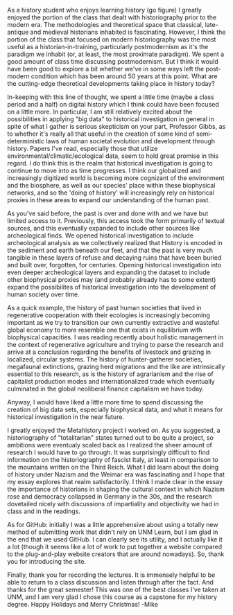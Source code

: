 As a history student who enjoys learning history (go figure) I greatly enjoyed the portion of the class that dealt with historiography prior to the modern era. The methodologies and theoretical space that classical, late-antique and medieval historians inhabited is fascinating. However, I think the portion of the class that focused on modern historiography was the most useful as a historian-in-training, particularly postmodernism as it's the paradigm we inhabit (or, at least, the most proximate paradigm). We spent a good amount of class time discussing postmodernism. But I think it would have been good to explore a bit whether we've in some ways left the post-modern condition which has been around 50 years at this point. What are the cutting-edge theoretical developments taking place in history today?

In-keeping with this line of thought, we spent a little time (maybe a class period and a half) on digital history which I think could have been focused on a little more. In particular, I am still relatively excited about the possibilities in applying "big data" to historical investigation in general in spite of what I gather is serious skepticism on your part, Professor Gibbs, as to whether it's really all that useful in the creation of some kind of semi-deterministic laws of human societal evolution and development through history. Papers I've read, especially those that utilize environmental/climatic/ecological data, seem to hold great promise in this regard. I do think this is the realm that historical investigation is going to continue to move into as time progresses. I think our globalized and increasingly digitized world is becoming more cognizant of the environment and the biosphere, as well as our species' place within these biophysical networks, and so the 'doing of history' will increasingly rely on historical proxies in these areas to expand our understanding of the human past.

As you've said before, the past is over and done with and we have but limited access to it. Previously, this access took the form primarily of textual sources, and this eventually expanded to include other sources like archeological finds. We opened historical investigation to include archeological analysis as we collectively realized that History is encoded in the sediment and earth beneath our feet, and that the past is very much tangible in these layers of refuse and decaying ruins that have been buried and built over, forgotten, for centuries. Opening historical investigation into even deeper archeological layers and expanding the dataset to include other biophysical proxies may (and probably already has to some extent) expand the possibilites of historical investigation into the development of human society over time. 

As a quick example, the history of past human societies that lived in regenerative cooperation with their ecologies is increasingly becoming important as we try to transition our own currently extractive and wasteful global economy to more resemble one that exists in equilibrium with biophysical capacities. I was reading recently about holistic management in the context of regenerative agriculture and trying to parse the research and arrive at a conclusion regarding the benefits of livestock and grazing in localized, circular systems. The history of hunter-gatherer societies, megafaunal extinctions, grazing herd migrations and the like are intrinsically essential to this research, as is the history of agrarianism and the rise of capitalist production modes and internationalized trade which eventually culminated in the global neoliberal finance capitalism we have today.

Anyway, I would have liked a little more time to spend discussing the creation of big data sets, especially biophysical data, and what it means for historical investigation in the near future.

I greatly enjoyed the Metahistory project I worked on. As you suggested, a historiography of "totalitarian" states turned out to be quite a project, so ambitions were eventualy scaled back as I realized the sheer amount of research I would have to go through. It was surprisingly difficult to find information on the historiography of fascist Italy, at least in comparison to the mountains written on the Third Reich. What I did learn about the doing of history under Nazism and the Weimar era was fascinating and I hope that my essay explores that realm satisfactorily. I think I made clear in the essay the importance of historians in shaping the cultural context in which Nazism rose and democracy collapsed in Germany in the 30s, and the research dovetailed nicely with discussions of impartiality and objectivity we had in class and in the readings.

As for GitHub: initially I was a little apprehensive about using a totally new method of submitting work that didn't rely on UNM Learn, but I am glad in the end that we used GitHub. I can clearly see its utility, and I actually like it a lot (though it seems like a lot of work to put together a website compared to the plug-and-play website creators that are around nowadays). So, thank you for introducing the site.

Finally, thank you for recording the lectures. It is immensely helpful to be able to return to a class discussion and listen through after the fact. And thanks for the great semester! This was one of the best classes I've taken at UNM, and I am very glad I chose this course as a capstone for my history degree. Happy Holidays and Merry Christmas! -Mike
